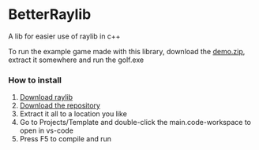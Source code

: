 # BetterRaylib

A lib for easier use of raylib in c++

To run the example game made with this library, download the [demo.zip](https://github.com/anton2026gamca/BetterRaylib/raw/refs/heads/main/demo.zip), extract it somewhere and run the golf.exe

### How to install

1. [Download raylib](https://www.raylib.com/)
2. [Download the repository](https://github.com/anton2026gamca/BetterRaylib/archive/refs/heads/main.zip)
3. Extract it all to a location you like
4. Go to Projects/Template and double-click the main.code-workspace to open in vs-code
5. Press F5 to compile and run
